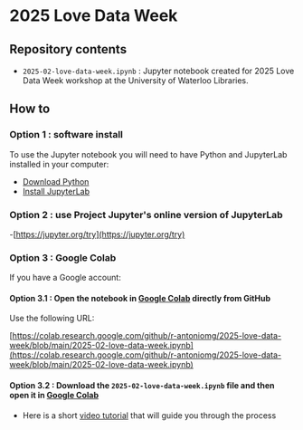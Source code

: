 # 2025 Love Data Week

## Repository contents
- `2025-02-love-data-week.ipynb` : Jupyter notebook created for 2025 Love Data Week workshop at the University of Waterloo Libraries.

## How to

### Option 1 : software install
To use the Jupyter notebook you will need to have Python and JupyterLab installed in your computer:
- [Download Python](https://www.python.org/)
- [Install JupyterLab](https://jupyter.org/install)

### Option 2 : use Project Jupyter's online version of JupyterLab

-[https://jupyter.org/try](https://jupyter.org/try)

### Option 3 : Google Colab

If you have a Google account:

#### Option 3.1 : Open the notebook in [Google Colab](https://colab.research.google.com/) directly from GitHub
Use the following URL:

[https://colab.research.google.com/github/r-antoniomg/2025-love-data-week/blob/main/2025-02-love-data-week.ipynb](https://colab.research.google.com/github/r-antoniomg/2025-love-data-week/blob/main/2025-02-love-data-week.ipynb)

#### Option 3.2 : Download the `2025-02-love-data-week.ipynb` file and then open it in [Google Colab](https://colab.research.google.com/)

- Here is a short [video tutorial](https://youtu.be/R3sKKvMCwTo?si=5Ox2YZAKC90kNqDJ) that will guide you through the process
